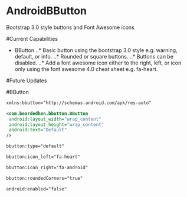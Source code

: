 AndroidBButton
==============

Bootstrap 3.0 style buttons and Font Awesome icons

#Current Capabilities
* BButton
 ..* Basic button using the bootstrap 3.0 style e.g. warning, default, or info.
 ..* Rounded or square buttons.
 ..* Buttons can be disabled.
 ..* Add a font awesome icon either to the right, left, or icon only using the font awesome 4.0 cheat sheet e.g. fa-heart.


#Future Updates




#BButton

 ```xml
 xmlns:bbutton="http://schemas.android.com/apk/res-auto"
  ```

 ```xml
<com.beardedhen.bbutton.BButton
  android:layout_width="wrap_content"
  android:layout_height="wrap_content"
  android:text="Default"
/>
 ```

 ```xml
bbutton:type="default"
  ```
  
  ```xml
bbutton:icon_left="fa-heart"
  ```
  
  ```xml
bbutton:icon_right="fa-android"
  ```
  
  ```xml
bbutton:roundedCorners="true"
  ```
  
  ```xml
android:enabled="false"
  ```
  
